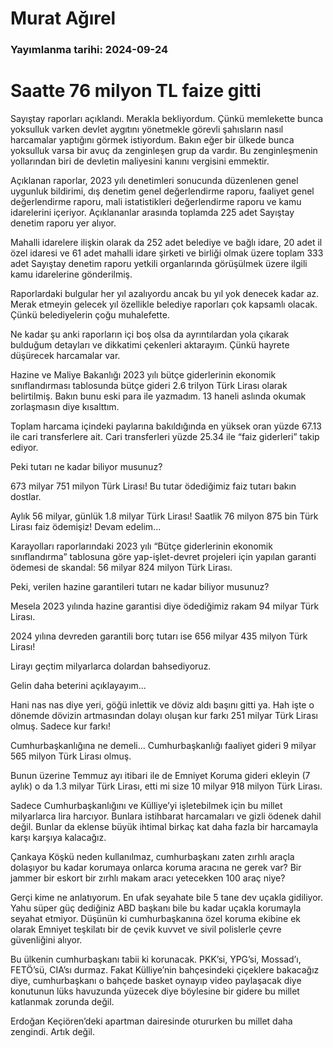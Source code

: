 # Murat Ağırel

### Yayımlanma tarihi: 2024-09-24

# Saatte 76 milyon TL faize gitti

Sayıştay raporları açıklandı. Merakla
bekliyordum. Çünkü memlekette
bunca yoksulluk varken devlet
aygıtını yönetmekle görevli şahısların nasıl
harcamalar yaptığını görmek istiyordum.
Bakın eğer bir ülkede bunca yoksulluk
varsa bir avuç da zenginleşen grup da
vardır. Bu zenginleşmenin yollarından
biri de devletin maliyesini kanını vergisini
emmektir.

Açıklanan raporlar, 2023 yılı denetimleri
sonucunda düzenlenen genel uygunluk
bildirimi, dış denetim genel değerlendirme
raporu, faaliyet genel değerlendirme
raporu, mali istatistikleri değerlendirme
raporu ve kamu idarelerini içeriyor.
Açıklananlar arasında toplamda 225 adet
Sayıştay denetim raporu yer alıyor.

Mahalli idarelere ilişkin olarak da 252
adet belediye ve bağlı idare, 20 adet
il özel idaresi ve 61 adet mahalli idare
şirketi ve birliği olmak üzere toplam 333
adet Sayıştay denetim raporu yetkili
organlarında görüşülmek üzere ilgili kamu
idarelerine gönderilmiş.

Raporlardaki bulgular her yıl azalıyordu
ancak bu yıl yok denecek kadar az. Merak
etmeyin gelecek yıl özellikle belediye
raporları çok kapsamlı olacak. Çünkü
belediyelerin çoğu muhalefette.

Ne kadar şu anki raporların içi boş olsa
da ayrıntılardan yola çıkarak bulduğum
detayları ve dikkatimi çekenleri aktarayım.
Çünkü hayrete düşürecek harcamalar var.

Hazine ve Maliye Bakanlığı 2023 yılı
bütçe giderlerinin ekonomik sınıflandırması
tablosunda bütçe gideri 2.6 trilyon Türk
Lirası olarak belirtilmiş. Bakın bunu eski
para ile yazmadım. 13 haneli aslında
okumak zorlaşmasın diye kısalttım.

Toplam harcama içindeki paylarına
bakıldığında en yüksek oran yüzde 67.13
ile cari transferlere ait. Cari transferleri
yüzde 25.34 ile “faiz giderleri” takip ediyor.

Peki tutarı ne kadar biliyor musunuz?

673 milyar 751 milyon Türk Lirası! Bu
tutar ödediğimiz faiz tutarı bakın dostlar.

Aylık 56 milyar, günlük 1.8 milyar Türk
Lirası! Saatlik 76 milyon 875 bin Türk Lirası
faiz ödemişiz!
Devam edelim...

Karayolları raporlarındaki 2023 yılı
“Bütçe giderlerinin ekonomik sınıflandırma”
tablosuna göre yap-işlet-devret projeleri
için yapılan garanti ödemesi de skandal:
56 milyar 824 milyon Türk Lirası.

Peki, verilen hazine garantileri tutarı ne
kadar biliyor musunuz?

Mesela 2023 yılında hazine garantisi
diye ödediğimiz rakam 94 milyar Türk
Lirası.

2024 yılına devreden garantili borç tutarı
ise 656 milyar 435 milyon Türk Lirası!

Lirayı geçtim milyarlarca dolardan
bahsediyoruz.

Gelin daha beterini açıklayayım...

Hani nas nas diye yeri, göğü inlettik
ve döviz aldı başını gitti ya. Hah işte o
dönemde dövizin artmasından dolayı
oluşan kur farkı 251 milyar Türk Lirası
olmuş. Sadece kur farkı!

Cumhurbaşkanlığına ne demeli...
Cumhurbaşkanlığı faaliyet gideri 9 milyar
565 milyon Türk Lirası olmuş.

Bunun üzerine Temmuz ayı itibari ile de
Emniyet Koruma gideri ekleyin (7 aylık) o
da 1.3 milyar Türk Lirası, etti mi size 10
milyar 918 milyon Türk Lirası.

Sadece Cumhurbaşkanlığını ve Külliye’yi
işletebilmek için bu millet milyarlarca lira
harcıyor. Bunlara istihbarat harcamaları ve
gizli ödenek dahil değil. Bunlar da eklense
büyük ihtimal birkaç kat daha fazla bir
harcamayla karşı karşıya kalacağız.

Çankaya Köşkü neden kullanılmaz,
cumhurbaşkanı zaten zırhlı araçla
dolaşıyor bu kadar korumaya onlarca
koruma aracına ne gerek var? Bir
jammer bir eskort bir zırhlı makam aracı
yetecekken 100 araç niye?

Gerçi kime ne anlatıyorum. En ufak
seyahate bile 5 tane dev uçakla gidiliyor.
Yahu süper güç dediğiniz ABD başkanı
bile bu kadar uçakla korumayla seyahat
etmiyor. Düşünün ki cumhurbaşkanına
özel koruma ekibine ek olarak Emniyet
teşkilatı bir de çevik kuvvet ve sivil
polislerle çevre güvenliğini alıyor.

Bu ülkenin cumhurbaşkanı tabii ki
korunacak. PKK’si, YPG’si, Mossad’ı,
FETÖ’sü, CIA’sı durmaz. Fakat Külliye’nin
bahçesindeki çiçeklere bakacağız diye,
cumhurbaşkanı o bahçede basket oynayıp
video paylaşacak diye konutunun lüks
havuzunda yüzecek diye böylesine bir
gidere bu millet katlanmak zorunda değil.

Erdoğan Keçiören’deki apartman
dairesinde otururken bu millet daha
zengindi. Artık değil.

